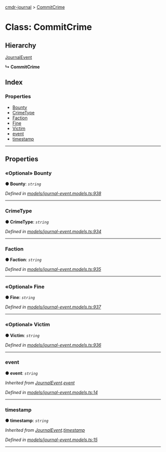 [cmdr-journal](../README.md) > [CommitCrime](../classes/commitcrime.md)



# Class: CommitCrime

## Hierarchy


 [JournalEvent](journalevent.md)

**↳ CommitCrime**







## Index

### Properties

* [Bounty](commitcrime.md#bounty)
* [CrimeType](commitcrime.md#crimetype)
* [Faction](commitcrime.md#faction)
* [Fine](commitcrime.md#fine)
* [Victim](commitcrime.md#victim)
* [event](commitcrime.md#event)
* [timestamp](commitcrime.md#timestamp)



---
## Properties
<a id="bounty"></a>

### «Optional» Bounty

**●  Bounty**:  *`string`* 

*Defined in [models/journal-event.models.ts:938](https://github.com/chrisbruford/cmdr-journal/blob/0588b1f/src/models/journal-event.models.ts#L938)*





___

<a id="crimetype"></a>

###  CrimeType

**●  CrimeType**:  *`string`* 

*Defined in [models/journal-event.models.ts:934](https://github.com/chrisbruford/cmdr-journal/blob/0588b1f/src/models/journal-event.models.ts#L934)*





___

<a id="faction"></a>

###  Faction

**●  Faction**:  *`string`* 

*Defined in [models/journal-event.models.ts:935](https://github.com/chrisbruford/cmdr-journal/blob/0588b1f/src/models/journal-event.models.ts#L935)*





___

<a id="fine"></a>

### «Optional» Fine

**●  Fine**:  *`string`* 

*Defined in [models/journal-event.models.ts:937](https://github.com/chrisbruford/cmdr-journal/blob/0588b1f/src/models/journal-event.models.ts#L937)*





___

<a id="victim"></a>

### «Optional» Victim

**●  Victim**:  *`string`* 

*Defined in [models/journal-event.models.ts:936](https://github.com/chrisbruford/cmdr-journal/blob/0588b1f/src/models/journal-event.models.ts#L936)*





___

<a id="event"></a>

###  event

**●  event**:  *`string`* 

*Inherited from [JournalEvent](journalevent.md).[event](journalevent.md#event)*

*Defined in [models/journal-event.models.ts:14](https://github.com/chrisbruford/cmdr-journal/blob/0588b1f/src/models/journal-event.models.ts#L14)*





___

<a id="timestamp"></a>

###  timestamp

**●  timestamp**:  *`string`* 

*Inherited from [JournalEvent](journalevent.md).[timestamp](journalevent.md#timestamp)*

*Defined in [models/journal-event.models.ts:15](https://github.com/chrisbruford/cmdr-journal/blob/0588b1f/src/models/journal-event.models.ts#L15)*





___


